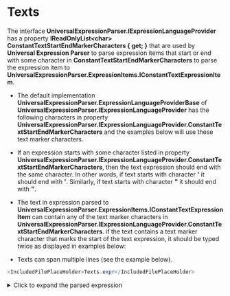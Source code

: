 ﻿# Texts

The interface **UniversalExpressionParser.IExpressionLanguageProvider** has a property **IReadOnlyList&lt;char&gt; ConstantTextStartEndMarkerCharacters { get; }** that are used by **Universal Expression Parser** to parse expression items that start or end with some character in **ConstantTextStartEndMarkerCharacters** to parse the expression item to **UniversalExpressionParser.ExpressionItems.IConstantTextExpressionItem**.

- The default implementation **UniversalExpressionParser.ExpressionLanguageProviderBase** of **UniversalExpressionParser.IExpressionLanguageProvider** has the following characters in property **UniversalExpressionParser.IExpressionLanguageProvider.ConstantTextStartEndMarkerCharacters** and the examples below will use these text marker characters.

- If an expression starts with some character listed in property **UniversalExpressionParser.IExpressionLanguageProvider.ConstantTextStartEndMarkerCharacters**, then the text expression should end with the same character. In other words, if text starts with character **'** it should end with **'**. Similarly, if text starts with character **"** it should end with **"**.

- The text in expression parsed to **UniversalExpressionParser.ExpressionItems.IConstantTextExpressionItem** can contain any of the text marker characters in **UniversalExpressionParser.IExpressionLanguageProvider.ConstantTextStartEndMarkerCharacters**. if the text contains a text marker character that marks the start of the text expression, it should be typed twice as displayed in examples below:

- Texts can span multiple lines (see the example below).

```csharp
<IncludedFilePlaceHolder>Texts.expr</IncludedFilePlaceHolder>
```

<details> <summary>Click to expand the parsed expression</summary>

```XML
<IncludedFilePlaceHolder>Texts.parsed</IncludedFilePlaceHolder>
```
</details>